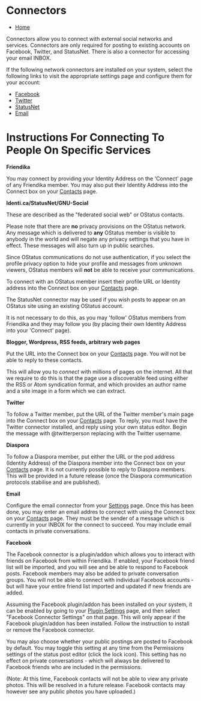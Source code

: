 Connectors
==========

* [Home](help)

Connectors allow you to connect with external social networks and services. Connectors are only required for posting to existing accounts on Facebook, Twitter, and StatusNet. There is also a connector for accessing your email INBOX.

If the following network connectors are installed on your system, select the following links to visit the appropriate settings page and configure them for your account:

* [Facebook](/settings/addon)
* [Twitter](/settings/addon)
* [StatusNet](/settings/addon)
* [Email](/settings)

Instructions For Connecting To People On Specific Services
==========================================================

**Friendika**


You may connect by providing your Identity Address on the 'Connect' page of any Friendika member. You may also put their Identity Address into the Connect box on your [Contacts](contacts) page. 

**Identi.ca/StatusNet/GNU-Social**

These are described as the "federated social web" or OStatus contacts. 

Please note that there are **no** privacy provisions on the OStatus network. Any message which is delivered to **any** OStatus member is visible to anybody in the world and will negate any privacy settings that you have in effect. These messages will also turn up in public searches. 

Since OStatus communications do not use authentication, if you select the profile privacy option to hide your profile and messages from unknown viewers, OStatus members will **not** be able to receive your communications. 

To connect with an OStatus member insert their profile URL or Identity address into the Connect box on your [Contacts](contacts) page.

The StatusNet connector may be used if you wish posts to appear on an OStatus site using an existing OStatus account. 

It is not necessary to do this, as you may 'follow' OStatus members from Friendika and they may follow you (by placing their own Identity Address into your 'Connect' page).

**Blogger, Wordpress, RSS feeds, arbitrary web pages**

Put the URL into the Connect box on your [Contacts](contacts) page. You will not be able to reply to these contacts. 

This will allow you to _connect_ with millions of pages on the internet. All that we require to do this is that the page use a discoverable feed using either the RSS or Atom syndication format, and which provides an author name and a site image in a form which we can extract. 


**Twitter**

To follow a Twitter member, put the URL of the Twitter member's main page into the Connect box on your [Contacts](contacts) page. To reply, you must have the Twitter connector installed, and reply using your own status editor. Begin the message with @twitterperson replacing with the Twitter username.

**Diaspora**

To follow a Diaspora member, put either the URL or the pod address (Identity Address) of the Diaspora member into the Connect box on your [Contacts](contacts) page. It is not currently possible to reply to Diaspora members. This will be provided in a future release (once the Diaspora communication protocols stabilise and are published). 

**Email**

Configure the email connector from your [Settings](settings) page. Once this has been done, you may enter an email addres to connect with using the Connect box on your [Contacts](contacts) page. They must be the sender of a message which is currently in your INBOX for the connect to succeed. You may include email contacts in private conversations.

**Facebook**

The Facebook connector is a plugin/addon which allows you to interact with friends on Facebook from within Friendika. If enabled, your Facebook friend list will be imported, and you will see and be able to respond to Facebook posts. Facebook members may also be added to private conversation groups. You will not be able to connect with individual Facebook accounts - but will have your entire friend list imported and updated if new friends are added. 

Assuming the Facebook plugin/addon has been installed on your system, it can be enabled by going to your [Plugin Settings](settings/addon) page, and then select "Facebook Connector Settings" on that page. This will only appear if the Facebook plugin/addon has been installed. Follow the instruction to install or remove the Facebook connector.

You may also choose whether your public postings are posted to Facebook by default. You may toggle this setting at any time from the Permissions settings of the status post editor (click the lock icon). This setting has no effect on private conversations - which will always be delivered to Facebook friends who are included in the permissions.  

(Note: At this time, Facebook contacts will not be able to view any private photos. This will be resolved in a future release. Facebook contacts may however see any public photos you have uploaded.)

